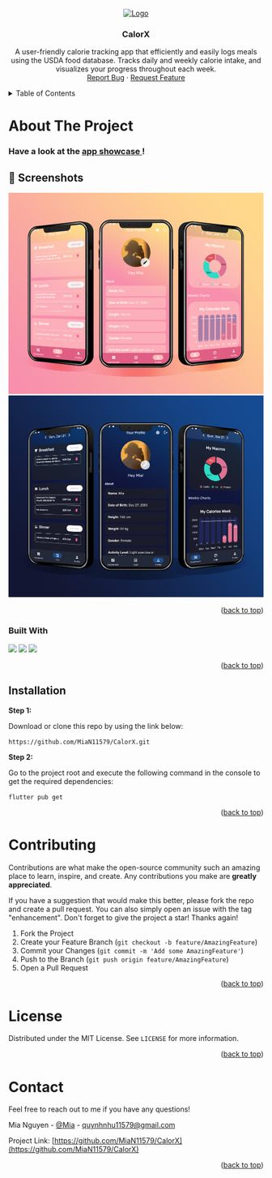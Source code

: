 
<!-- PROJECT LOGO -->
<br />
<div align="center">
  <a href="https://github.com/MiaN11579/CalorX">
    <img src="assets/images/CalorX.png" alt="Logo" width="400" height="400">
  </a>

<h3 align="center">CalorX</h3>

  <p align="center">
    A user-friendly calorie tracking app that efficiently and easily logs meals using the USDA food database. Tracks daily and weekly calorie intake, and visualizes your progress throughout each week.
    <br />
    <a href="https://github.com/MiaN11579/CalorX/issues">Report Bug</a>
    ·
    <a href="https://github.com/MiaN11579/CalorX/issues">Request Feature</a>
  </p>
</div>




<!-- TABLE OF CONTENTS -->
<details>
  <summary>Table of Contents</summary>
  <ol>
    <li>
      <a href="#about-the-project">About The Project</a>
      <ul>
        <li><a href="#screenshots">Built With</a></li>
        <li><a href="#built-with">Built With</a></li>
      </ul>
    </li>
    <li><a href="#installation">Installation</a></li>
    <li><a href="#contributing">Contributing</a></li>
    <li><a href="#license">License</a></li>
    <li><a href="#contact">Contact</a></li>
  </ol>
</details>



<!-- ABOUT THE PROJECT -->
# About The Project

### Have a look at the <a href="https://www.youtube.com/watch?v=549-b2WlWQA"> app showcase </a>!

## 📸 Screenshots

<img src="assets/images/calorx_light.png">
<img src="assets/images/calorx_dark.png">

<p align="right">(<a href="#readme-top">back to top</a>)</p>



### Built With

<img src="https://img.shields.io/badge/Dart-0175C2?style=for-the-badge&logo=dart&logoColor=white" />
<img src="https://img.shields.io/badge/Flutter-02569B?style=for-the-badge&logo=flutter&logoColor=white" />
<img src="https://img.shields.io/badge/firebase-ffca28?style=for-the-badge&logo=firebase&logoColor=black"/>   

<p align="right">(<a href="#readme-top">back to top</a>)</p>


## Installation
**Step 1:**

Download or clone this repo by using the link below:

```
https://github.com/MiaN11579/CalorX.git
```

**Step 2:**

Go to the project root and execute the following command in the console to get the required dependencies: 

```
flutter pub get 
```


<p align="right">(<a href="#readme-top">back to top</a>)</p>


<!-- CONTRIBUTING -->
# Contributing

Contributions are what make the open-source community such an amazing place to learn, inspire, and create. Any contributions you make are **greatly appreciated**.

If you have a suggestion that would make this better, please fork the repo and create a pull request. You can also simply open an issue with the tag "enhancement".
Don't forget to give the project a star! Thanks again!

1. Fork the Project
2. Create your Feature Branch (`git checkout -b feature/AmazingFeature`)
3. Commit your Changes (`git commit -m 'Add some AmazingFeature'`)
4. Push to the Branch (`git push origin feature/AmazingFeature`)
5. Open a Pull Request

<p align="right">(<a href="#readme-top">back to top</a>)</p>



<!-- LICENSE -->
# License

Distributed under the MIT License. See `LICENSE` for more information.

<p align="right">(<a href="#readme-top">back to top</a>)</p>



<!-- CONTACT -->
# Contact

Feel free to reach out to me if you have any questions!

Mia Nguyen - [@Mia](https://www.linkedin.com/in/mia-n-880538174/) - quynhnhu11579@gmail.com

Project Link: [https://github.com/MiaN11579/CalorX](https://github.com/MiaN11579/CalorX)

<p align="right">(<a href="#readme-top">back to top</a>)</p>
